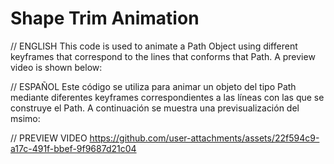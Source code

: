 # Shape Trim Animation

// ENGLISH
This code is used to animate a Path Object using different keyframes that correspond to the lines that
conforms that Path. A preview video is shown below:

// ESPAÑOL
Este código se utiliza para animar un objeto del tipo Path mediante diferentes keyframes correspondientes
a las líneas con las que se construye el Path. A continuación se muestra una previsualización del msimo:

// PREVIEW VIDEO
https://github.com/user-attachments/assets/22f594c9-a17c-491f-bbef-9f9687d21c04

